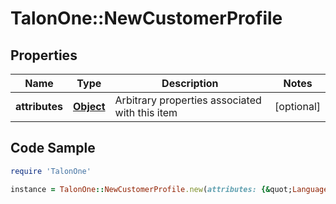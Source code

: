 # TalonOne::NewCustomerProfile

## Properties

Name | Type | Description | Notes
------------ | ------------- | ------------- | -------------
**attributes** | [**Object**](.md) | Arbitrary properties associated with this item | [optional] 

## Code Sample

```ruby
require 'TalonOne'

instance = TalonOne::NewCustomerProfile.new(attributes: {&quot;Language&quot;:&quot;english&quot;,&quot;ShippingCountry&quot;:&quot;DE&quot;})
```


